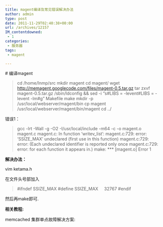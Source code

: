 ```yaml
---
title: magent编译及常见错误解决办法
author: admin
type: post
date: 2011-11-29T02:40:38+00:00
url: /archives/12157
IM_contentdowned:
 - 1
categories:
 - 服务器
tags:
 - magent

---
```

\# 编译magent

> cd /home/lnmp/src
> mkdir magent
> cd magent/
> wget http://memagent.googlecode.com/files/magent-0.5.tar.gz
> tar zxvf magent-0.5.tar.gz
> /sbin/ldconfig && sed -i “s#LIBS = -levent#LIBS = -levent -lm#g” Makefile
> make
> mkdir -p /usr/local/webserver/magent/bin
> cp magent /usr/local/webserver/magent/bin/magent
> cd ../

错误1：

> gcc -lrt -Wall -g -O2 -I/usr/local/include -m64 -c -o magent.o magent.c
> magent.c: In function ‘writev_list’:
> magent.c:729: error: ‘SSIZE_MAX’ undeclared (first use in this function)
> magent.c:729: error: (Each undeclared identifier is reported only once
> magent.c:729: error: for each function it appears in.)
> make: \*** [magent.o] Error 1

**解决办法：**

vim ketama.h

在文件头号部加入

> #ifndef SSIZE_MAX
> #define SSIZE_MAX     32767
> #endif

然后再make即可.

**相关教程:**

memcached 集群单点故障解决方案: